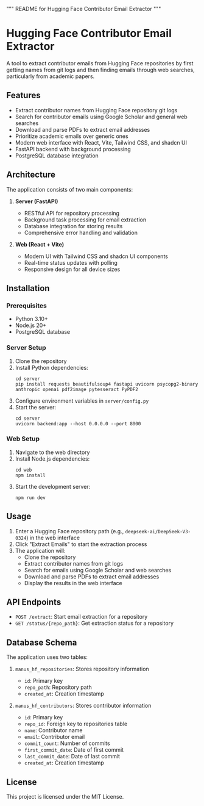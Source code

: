 """
README for Hugging Face Contributor Email Extractor
"""

# Hugging Face Contributor Email Extractor

A tool to extract contributor emails from Hugging Face repositories by first getting names from git logs and then finding emails through web searches, particularly from academic papers.

## Features

- Extract contributor names from Hugging Face repository git logs
- Search for contributor emails using Google Scholar and general web searches
- Download and parse PDFs to extract email addresses
- Prioritize academic emails over generic ones
- Modern web interface with React, Vite, Tailwind CSS, and shadcn UI
- FastAPI backend with background processing
- PostgreSQL database integration

## Architecture

The application consists of two main components:

1. **Server (FastAPI)**
   - RESTful API for repository processing
   - Background task processing for email extraction
   - Database integration for storing results
   - Comprehensive error handling and validation

2. **Web (React + Vite)**
   - Modern UI with Tailwind CSS and shadcn UI components
   - Real-time status updates with polling
   - Responsive design for all device sizes

## Installation

### Prerequisites

- Python 3.10+
- Node.js 20+
- PostgreSQL database

### Server Setup

1. Clone the repository
2. Install Python dependencies:
   ```
   cd server
   pip install requests beautifulsoup4 fastapi uvicorn psycopg2-binary anthropic openai pdf2image pytesseract PyPDF2
   ```
3. Configure environment variables in `server/config.py`
4. Start the server:
   ```
   cd server
   uvicorn backend:app --host 0.0.0.0 --port 8000
   ```

### Web Setup

1. Navigate to the web directory
2. Install Node.js dependencies:
   ```
   cd web
   npm install
   ```
3. Start the development server:
   ```
   npm run dev
   ```

## Usage

1. Enter a Hugging Face repository path (e.g., `deepseek-ai/DeepSeek-V3-0324`) in the web interface
2. Click "Extract Emails" to start the extraction process
3. The application will:
   - Clone the repository
   - Extract contributor names from git logs
   - Search for emails using Google Scholar and web searches
   - Download and parse PDFs to extract email addresses
   - Display the results in the web interface

## API Endpoints

- `POST /extract`: Start email extraction for a repository
- `GET /status/{repo_path}`: Get extraction status for a repository

## Database Schema

The application uses two tables:

1. `manus_hf_repositories`: Stores repository information
   - `id`: Primary key
   - `repo_path`: Repository path
   - `created_at`: Creation timestamp

2. `manus_hf_contributors`: Stores contributor information
   - `id`: Primary key
   - `repo_id`: Foreign key to repositories table
   - `name`: Contributor name
   - `email`: Contributor email
   - `commit_count`: Number of commits
   - `first_commit_date`: Date of first commit
   - `last_commit_date`: Date of last commit
   - `created_at`: Creation timestamp

## License

This project is licensed under the MIT License.

